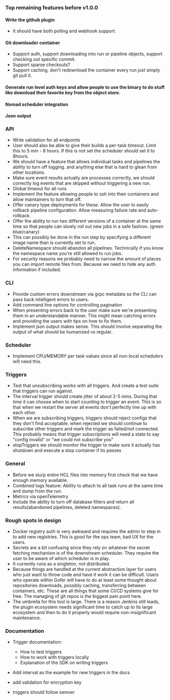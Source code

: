 ### Top remaining features before v1.0.0

#### Write the github plugin

- It should have both polling and webhook support.

#### Git downloader container

- Support auth, support downloading into run or pipeline objects, support checking out specific commit.
- Support sparse checkouts?
- Support caching, don't redownload the container every run just simply git pull it.

#### Generate run level auth keys and allow people to use the binary to do stuff like download their favorite key from the object store.

#### Nomad scheduler integration

#### Json output

### API

- Write validation for all endpoints
- User should also be able to give their builds a per-task timeout. Limit this to 5 min - 8 hours. If this is not set the scheduler should set it to 8hours.
- We should have a feature that allows individual tasks and pipelines the ability to turn off logging.
  and anything else that is hard to glean from other locations.
- Make sure event results actually are processes correctly, we should correctly log events that are skipped without
  triggering a new run.
- Global timeout for all runs
- Implement the feature allowing people to ssh into their containers and allow maintainers to turn that off.
- Offer canary type deployments for these. Allow the user to easily rollback pipeline configuration. Allow measuring failure rate and auto-rollback.
- Offer the ability to run two different versions of a container at the same time so that people can slowly roll out new jobs in a safe fashion. (green blue/canary)
- This can possibly be done in the run step by specifying a different image name than is currently set to run.
- DeleteNamespace should abandon all pipelines. Technically if you know the namespace name you're still allowed to run jobs.
- For security reasons we probably need to narrow the amount of places you can import remote files from. Because we need to hide any auth information if included.

### CLI

- Provide custom errors downstream via grpc metadata so the CLI can pass back intelligent errors to users.
- Add command line options for controlling pagination
- When presenting errors back to the user make sure we're presenting them in an understandable manner. This might mean catching errors and providing the users with tips on how to fix them.
- Implement json output makes sense. This should involve separating the output of what should be humanized vs regular.

### Scheduler

- Implement CPU/MEMORY per task values since all non-local schedulers will need this.

### Triggers

- Test that unsubscribing works with all triggers. And create a test suite that triggers can run against.
- The interval trigger should create jitter of about 2-5 mins. During that time it can choose when to start counting to trigger an event. This is so that when we restart the server all events don't perfectly line up with each other.
- When we are subscribing triggers, triggers should reject configs that they don't find acceptable. when rejected
  we should continue to subscribe other triggers and mark the trigger as failed/not connected. This probably
  means that trigger subscriptions will need a state to say "config invalid" or "we could not subscribe you"
- stopTriggers we should monitor the trigger to make sure it actually has shutdown and execute a stop container if its passes

### General

- Before we slurp entire HCL files into memory first check that we have enough memory available.
- Combined logs feature: Ability to attach to all task runs at the same time and dump from the run.
- Metrics via openTelemetry
- Include the ability to turn off database filters and return all results(abandoned pipelines, deleted namespaces).

### Rough spots in design

- Docker registry auth is very awkward and requires the admin to step in to add new registries. This is good for the ops team, bad UX for the users.
- Secrets are a bit confusing since they rely on whatever the secret fetching mechanism is of the downstream scheduler. They require the user to be aware of which scheduler is in play.
- It currently runs as a singleton, not distributed.
- Because things are handled at the current abstraction layer for users who just want to throw code and have it work it can be difficult. Users who operate within Gofer will have to do at least some thought about repositories downloads, possibly caching, transferring between containers, etc. These are all things that some CI/CD systems give for free. The managing of git repos is the biggest pain point here.
- The umbrella for this tool is large. There is a reason Jenkins still leads, the plugin ecosystem needs significant time to catch up to its large ecosystem and then to do it properly would require non-insignificant maintenance.

### Documentation

- Trigger documentation:
  - How to test triggers
  - How to work with triggers locally
  - Explanation of the SDK on writing triggers
- Add interval as the example for new triggers in the docs

- add validation for encryption key
- triggers should follow semver
